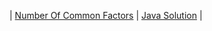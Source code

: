 | [Number Of Common Factors](https://leetcode.com/problems/number-of-common-factors/) | [Java Solution](./Easy/NumberOfCommonFactors.java) |

